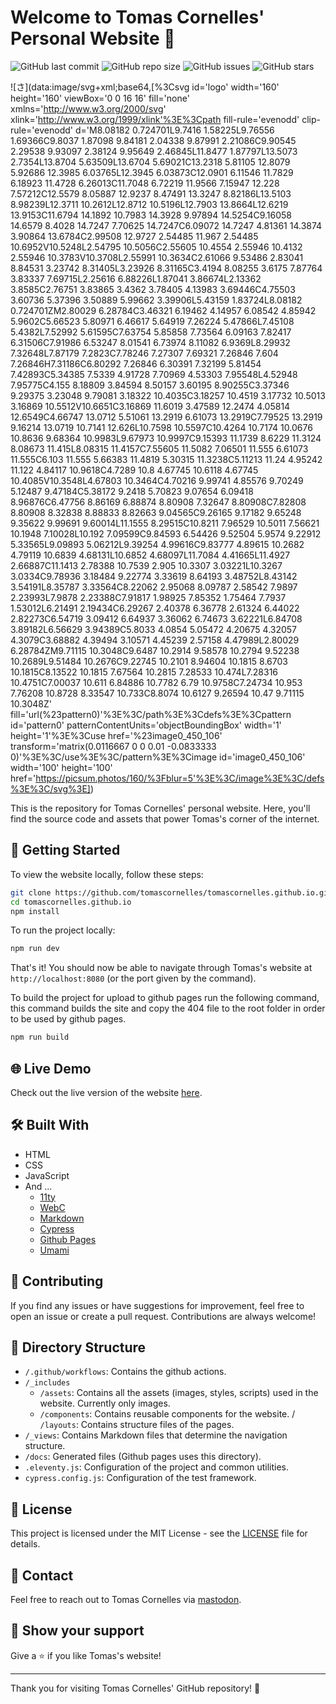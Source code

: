 # Welcome to Tomas Cornelles' Personal Website 👋

![GitHub last commit](https://img.shields.io/github/last-commit/tomascornelles/tomascornelles.github.io)
![GitHub repo size](https://img.shields.io/github/repo-size/tomascornelles/tomascornelles.github.io)
![GitHub issues](https://img.shields.io/github/issues-raw/tomascornelles/tomascornelles.github.io)
![GitHub stars](https://img.shields.io/github/stars/tomascornelles/tomascornelles.github.io?style=social)

![さ](data:image/svg+xml;base64,[%3Csvg id='logo' width='160' height='160' viewBox='0 0 16 16' fill='none' xmlns='http://www.w3.org/2000/svg' xlink='http://www.w3.org/1999/xlink'%3E%3Cpath fill-rule='evenodd' clip-rule='evenodd' d='M8.08182 0.724701L9.7416 1.58225L9.76556 1.69366C9.8037 1.87098 9.84181 2.04338 9.87991 2.21086C9.90545 2.29538 9.93097 2.38124 9.95649 2.46845L11.8477 1.87797L13.5073 2.7354L13.8704 5.63509L13.6704 5.69021C13.2318 5.81105 12.8079 5.92686 12.3985 6.03765L12.3945 6.03873C12.0901 6.11546 11.7829 6.18923 11.4728 6.26013C11.7048 6.72219 11.9566 7.15947 12.228 7.57212C12.5579 8.05887 12.9237 8.47491 13.3247 8.82186L13.5103 8.98239L12.3711 10.2612L12.8712 10.5196L12.7903 13.8664L12.6219 13.9153C11.6794 14.1892 10.7983 14.3928 9.97894 14.5254C9.16058 14.6579 8.4028 14.7247 7.70625 14.7247C6.09072 14.7247 4.81361 14.3874 3.90864 13.6784C2.99508 12.9727 2.54485 11.967 2.54485 10.6952V10.5248L2.54795 10.5056C2.55605 10.4554 2.55946 10.4132 2.55946 10.3783V10.3708L2.55991 10.3634C2.61066 9.53486 2.83041 8.84531 3.23742 8.31405L3.23926 8.31165C3.4194 8.08255 3.6175 7.87764 3.83337 7.69715L2.25616 6.88226L1.87041 3.86674L2.13362 3.8585C2.76751 3.83865 3.4362 3.78405 4.13983 3.69446C4.75503 3.60736 5.37396 3.50889 5.99662 3.39906L5.43159 1.83724L8.08182 0.724701ZM2.80029 6.28784C3.46321 6.19462 4.14957 6.08542 4.85942 5.9602C5.66523 5.80971 6.46617 5.64919 7.26224 5.47866L7.45108 5.4382L7.52992 5.61595C7.63754 5.85858 7.73564 6.09163 7.82417 6.31506C7.91986 6.53247 8.01541 6.73974 8.11082 6.9369L8.29932 7.32648L7.87179 7.2823C7.78246 7.27307 7.69321 7.26846 7.604 7.26846H7.31186C6.80292 7.26846 6.30391 7.32199 5.81454 7.42893C5.34385 7.5339 4.91728 7.70969 4.53303 7.95548L4.52948 7.95775C4.155 8.18809 3.84594 8.50157 3.60195 8.90255C3.37346 9.29375 3.23048 9.79081 3.18322 10.4035C3.18257 10.4519 3.17732 10.5013 3.16869 10.5512V10.6651C3.16869 11.6019 3.47589 12.2474 4.05814 12.6549C4.66747 13.0712 5.51061 13.2919 6.61073 13.2919C7.79525 13.2919 9.16214 13.0719 10.7141 12.626L10.7598 10.5597C10.4264 10.7174 10.0676 10.8636 9.68364 10.9983L9.67973 10.9997C9.15393 11.1739 8.6229 11.3124 8.08673 11.415L8.08315 11.4157C7.55605 11.5082 7.06501 11.555 6.61073 11.555C6.103 11.555 5.66383 11.4819 5.30315 11.3238C5.11213 11.24 4.95242 11.122 4.84117 10.9618C4.7289 10.8 4.67745 10.6118 4.67745 10.4085V10.3548L4.67803 10.3464C4.70216 9.99741 4.85576 9.70249 5.12487 9.47184C5.38172 9.2418 5.70823 9.07654 6.09418 8.96876C6.47756 8.86169 6.88874 8.80908 7.32647 8.80908C7.82808 8.80908 8.32838 8.88833 8.82663 9.04565C9.26165 9.17182 9.65248 9.35622 9.99691 9.60014L11.1555 8.29515C10.8211 7.96529 10.5011 7.56621 10.1948 7.10028L10.192 7.09599C9.84593 6.54426 9.52504 5.9574 9.22912 5.33565L9.09893 5.06212L9.39254 4.99616C9.83777 4.89615 10.2682 4.79119 10.6839 4.68131L10.6852 4.68097L11.7084 4.41665L11.4927 2.66887C11.1413 2.78388 10.7539 2.905 10.3307 3.03221L10.3267 3.0334C9.78936 3.18484 9.22774 3.33619 8.64193 3.48752L8.43142 3.54191L8.35787 3.33564C8.22062 2.95068 8.09787 2.58542 7.9897 2.23993L7.9878 2.23388C7.91817 1.98925 7.85352 1.75464 7.7937 1.53012L6.21491 2.19434C6.29267 2.40378 6.36778 2.61324 6.44022 2.82273C6.54719 3.09412 6.64937 3.36062 6.74673 3.62221L6.84708 3.89182L6.56629 3.94389C5.8033 4.0854 5.05472 4.20675 4.32057 4.3079C3.68882 4.39494 3.10571 4.45239 2.57158 4.47989L2.80029 6.28784ZM9.71115 10.3048C9.6487 10.2914 9.58578 10.2794 9.52238 10.2689L9.51484 10.2676C9.22745 10.2101 8.94604 10.1815 8.6703 10.1815C8.13522 10.1815 7.67564 10.2815 7.28533 10.474L7.28316 10.4751C7.00037 10.611 6.84886 10.7782 6.79 10.9758C7.24734 10.953 7.76208 10.8728 8.33547 10.733C8.8074 10.6127 9.26594 10.47 9.71115 10.3048Z' fill='url(%23pattern0)'%3E%3C/path%3E%3Cdefs%3E%3Cpattern id='pattern0' patternContentUnits='objectBoundingBox' width='1' height='1'%3E%3Cuse href='%23image0_450_106' transform='matrix(0.0116667 0 0 0.01 -0.0833333 0)'%3E%3C/use%3E%3C/pattern%3E%3Cimage id='image0_450_106' width='100' height='100' href='https://picsum.photos/160/%3Fblur=5'%3E%3C/image%3E%3C/defs%3E%3C/svg%3E])

This is the repository for Tomas Cornelles' personal website. Here, you'll find the source code and assets that power Tomas's corner of the internet.

## 🚀 Getting Started

To view the website locally, follow these steps:

```bash
git clone https://github.com/tomascornelles/tomascornelles.github.io.git
cd tomascornelles.github.io
npm install
```

To run the project locally:

```bash
npm run dev
```

That's it! You should now be able to navigate through Tomas's website at `http://localhost:8080` (or the port given by the command).

To build the project for upload to github pages run the following command, this command builds the site and copy the 404 file to the root folder in order to be used by github pages.

```bash
npm run build
```

## 🌐 Live Demo

Check out the live version of the website [here](https://tomascornelles.com).

## 🛠️ Built With

- HTML
- CSS
- JavaScript
- And ...
  - [11ty](https://www.11ty.dev/)
  - [WebC](https://www.11ty.dev/docs/languages/webc/)
  - [Markdown](https://www.markdownguide.org/)
  - [Cypress](https://www.cypress.io/)
  - [Github Pages](https://pages.github.com/)
  - [Umami](https://umami.is/)

## 🤝 Contributing

If you find any issues or have suggestions for improvement, feel free to open an issue or create a pull request. Contributions are always welcome!

## 📂 Directory Structure

- `/.github/workflows`: Contains the github actions.
- `/_includes`
  - `/assets`: Contains all the assets (images, styles, scripts) used in the website. Currently only images.
  - `/components`: Contains reusable components for the website.
  / `/layouts`: Contains structure files of the pages.
- `/_views`: Contains Markdown files that determine the navigation structure.
- `/docs`: Generated files (Github pages uses this directory).
- `.eleventy.js`: Configuration of the project and common utilities.
- `cypress.config.js`: Configuration of the test framework.

## 📜 License

This project is licensed under the MIT License - see the [LICENSE](LICENSE) file for details.

## 📧 Contact

Feel free to reach out to Tomas Cornelles via [mastodon](https://mastodon.world/@tomascornelles).

## 🌟 Show your support

Give a ⭐️ if you like Tomas's website!

---

Thank you for visiting Tomas Cornelles' GitHub repository! 🎉
